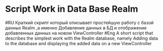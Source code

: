# Script Work in Data Base Realm 
 #RU Краткий скрипт который описывает простейшую работу с базой данных Realm ,а именно Добавление данных в БД и отображение добавленных данных на новом ViewController #Eng A short script that describes the simplest work with the Realm database, namely Adding data to the database and displaying the added data on a new ViewController
